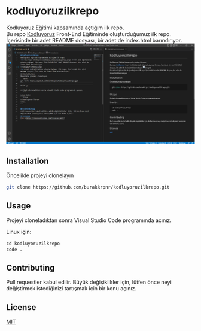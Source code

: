 # kodluyoruzilkrepo
Kodluyoruz Eğitimi kapsamında açtığım ilk repo.
<br/>Bu repo [Kodluyoruz](https://www.kodluyoruz.org)  Front-End Eğitiminde oluşturduğumuz ilk repo. İçerisinde bir adet README dosyası, bir adet de index.html barındırıyor.
![Github](foto/github.png)

## Installation
Öncelikle projeyi clonelayın
```bash
git clone https://github.com/burakkrpnr/kodluyoruzilkrepo.git
```
## Usage

Projeyi cloneladıktan sonra Visual Studio Code programında açınız.

Linux için:
```linux
cd kodluyoruzilkrepo
code .
```

## Contributing
Pull requestler kabul edilir. Büyük değişiklikler için, lütfen önce neyi değiştirmek istediğinizi tartışmak için bir konu açınız.
## License
[MIT](https://choosealicense.com/licenses/mit/)
